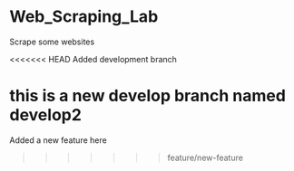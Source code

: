 # Web_Scraping_Lab
Scrape some websites

<<<<<<< HEAD
Added development branch

this is a new develop branch named develop2
=======


Added a new feature here
>>>>>>> feature/new-feature
